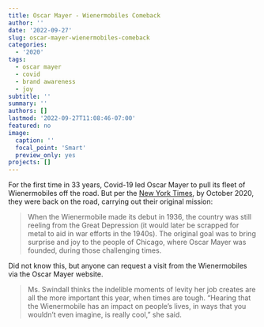 ```yaml
---
title: Oscar Mayer - Wienermobiles Comeback
author: ''
date: '2022-09-27'
slug: oscar-mayer-wienermobiles-comeback
categories:
  - '2020'
tags:
  - oscar mayer
  - covid
  - brand awareness
  - joy
subtitle: ''
summary: ''
authors: []
lastmod: '2022-09-27T11:08:46-07:00'
featured: no
image:
  caption: ''
  focal_point: 'Smart'
  preview_only: yes
projects: []
---
```


For the first time in 33 years, Covid-19 led Oscar Mayer to pull its fleet of Wienermobiles off the road. But per the [New York Times](https://www.nytimes.com/2020/10/20/style/inside-oscar-mayer-wienermobile.html), by October 2020, they were back on the road, carrying out their original mission:

> When the Wienermobile made its debut in 1936, the country was still reeling from the Great Depression (it would later be scrapped for metal to aid in war efforts in the 1940s). The original goal was to bring surprise and joy to the people of Chicago, where Oscar Mayer was founded, during those challenging times.

Did not know this, but anyone can request a visit from the Wienermobiles via the Oscar Mayer website. 

> Ms. Swindall thinks the indelible moments of levity her job creates are all the more important this year, when times are tough. “Hearing that the Wienermobile has an impact on people’s lives, in ways that you wouldn’t even imagine, is really cool,” she said.

